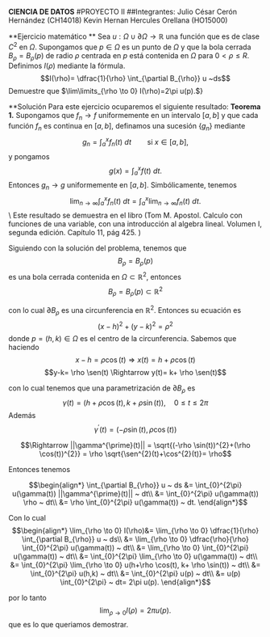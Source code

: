 **CIENCIA DE DATOS**
#PROYECTO II
##Integrantes:
Julio César Cerón Hernández (CH14018)
Kevin Hernan Hercules Orellana (HO15000)

**Ejercicio matemático
** Sea $u:\Omega \cup \partial \Omega \to \mathbb{R}$ una función que es de clase $C^{2}$ en $\Omega$. Supongamos que $p \in \Omega$ es un punto de $\Omega$ y que la bola cerrada $B_{\rho}=B_{\rho}(p)$ de radio $\rho$ centrada en $p$ está contenida en $\Omega$ para $0 < \rho \leq R$. Definimos $I(\rho)$ mediante la fórmula.
$$I(\rho)= \dfrac{1}{\rho} \int_{\partial B_{\rho}} u ~ds$$
Demuestre que $\lim\limits_{\rho \to 0} I(\rho)=2\pi u(p).$}

**Solución
Para este ejercicio ocuparemos el siguiente resultado:
$\textbf{Teorema 1.}$ Supongamos que $f_{n} \to f$ uniformemente en un intervalo $[a,b]$ y que cada función $f_{n}$ es continua en $[a,b]$, definamos una sucesión $\{ g_{n} \}$ mediante
$$g_{n}= \int_{a}^{x} f_{n}(t) ~ dt \qquad \text{si $x \in [a,b]$,}$$
y pongamos 
$$g(x)= \int_{a}^{x} f(t) ~ dt.$$
Entonces $g_{n} \to g$ uniformemente en $[a,b]$. Simbólicamente, tenemos
$$\lim_{n \to \infty} \int_{a}^{x} f_{n}(t) ~ dt = \int_{a}^{x} \lim_{n \to \infty} f_{n}(t) ~ dt.$$\\
Este resultado se demuestra en el libro (Tom M. Apostol. Calculo con funciones de una variable, con una introducción al algebra lineal. Volumen I, segunda edición. Capítulo 11, pág 425. )

Siguiendo con la solución del problema, tenemos que 
$$B_{\rho}=B_{\rho}(p)$$
es una bola cerrada contenida en $\Omega \subset \mathbb{R}^{2}$, entonces
$$B_{\rho}= B_{\rho}(p) \subset \mathbb{R}^{2}$$

con lo cual $\partial B_{\rho}$ es una circunferencia en $\mathbb{R}^{2}$. Entonces su ecuación es
$$(x-h)^{2}+(y-k)^{2}= \rho ^{2}$$
donde  $p=(h,k) \in \Omega$ es el centro de la circunferencia. Sabemos que haciendo
$$x-h= \rho \cos(t) \Rightarrow x(t)=h+\rho \cos(t)$$
$$y-k= \rho \sen(t) \Rightarrow y(t)= k+ \rho \sen(t)$$

con lo cual tenemos que una parametrización de $\partial B_{\rho}$ es
$$\gamma(t)=(h+\rho \cos(t), k+ \rho \sin(t)), \quad 0 \leq t \leq 2\pi$$
Además
$$\gamma^{\prime}(t)=(- \rho \sin(t), \rho \cos(t)) $$

$$\Rightarrow ||\gamma^{\prime}(t)|| = \sqrt{(-\rho \sin(t))^{2}+(\rho \cos(t))^{2}} = \rho \sqrt{\sen^{2}(t)+\cos^{2}(t)}= \rho$$

Entonces tenemos

$$\begin{align*}
  \int_{\partial B_{\rho}} u ~ ds &= \int_{0}^{2\pi} u(\gamma(t)) ||\gamma^{\prime}(t)|| ~ dt\\
  &= \int_{0}^{2\pi} u(\gamma(t)) \rho ~ dt\\
  &= \rho \int_{0}^{2\pi} u(\gamma(t)) ~ dt.
\end{align*}$$



Con lo cual
$$\begin{align*}
    \lim_{\rho \to 0} I(\rho)&= \lim_{\rho \to 0} \dfrac{1}{\rho} \int_{\partial B_{\rho}} u ~ ds\\
    &= \lim_{\rho \to 0} \dfrac{\rho}{\rho} \int_{0}^{2\pi} u(\gamma(t)) ~ dt\\
    &= \lim_{\rho \to 0} \int_{0}^{2\pi} u(\gamma(t)) ~ dt\\
    &=  \int_{0}^{2\pi} \lim_{\rho \to 0} u(\gamma(t)) ~ dt\\
    &= \int_{0}^{2\pi} \lim_{\rho \to 0} u(h+\rho \cos(t), k+ \rho \sin(t)) ~ dt\\
    &= \int_{0}^{2\pi} u(h,k) ~ dt\\
    &= \int_{0}^{2\pi} u(p) ~ dt\\
    &= u(p) \int_{0}^{2\pi} ~ dt= 2\pi u(p).
\end{align*}$$

por lo tanto 
$$\lim_{\rho \to 0} I(\rho)= 2\pi u(p).$$
que es lo que queriamos demostrar.

